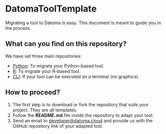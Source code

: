 # DatomaToolTemplate
Migrating a tool to Datoma is easy. This document is meant to guide you in the process.

## What can you find on this repository?
We have set three main repositories:
- [Python](https://github.com/DatomaReleases/DatomaToolTemplate-Python): To migrate your Python-based tool.
- [R](https://github.com/DatomaReleases/DatomaToolTemplate-R): To migrate your R-based tool.
- [CLI](https://github.com/DatomaReleases/DatomaToolTemplate-CLI): If your tool can be executed on a terminal (no graphics).

## How to proceed?
1. The first step is to download or fork the repository that suits your project. They are all templates.
2. Follow the **README.md** file inside the repository to adapt your tool.
3. Send an email to [developer@datoma.cloud](mailto:developer@datoma.cloud) and provide us with the GitHub repository link of your adapted tool.
